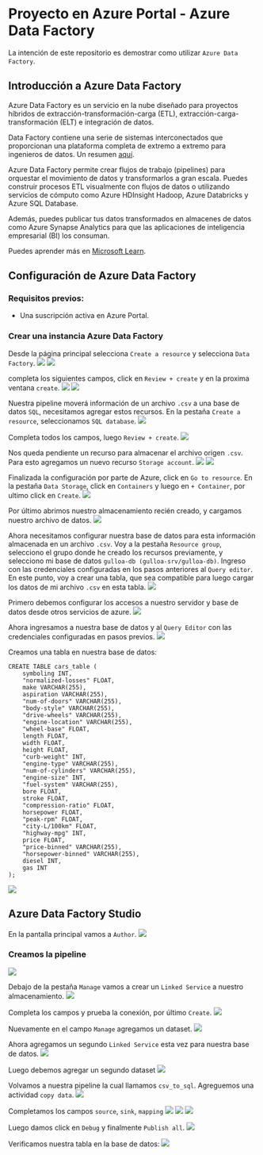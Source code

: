 # Proyecto en Azure Portal - Azure Data Factory
La intención de este repositorio es demostrar como utilizar `Azure Data Factory`.

## Introducción a Azure Data Factory
Azure Data Factory es un servicio en la nube diseñado para proyectos híbridos de extracción-transformación-carga (ETL), extracción-carga-transformación (ELT) e integración de datos.

Data Factory contiene una serie de sistemas interconectados que proporcionan una plataforma completa de extremo a extremo para ingenieros de datos. Un resumen [aquí](https://learn.microsoft.com/en-us/azure/data-factory/media/introduction/data-factory-visual-guide.png).

Azure Data Factory permite crear flujos de trabajo (pipelines) para orquestar el movimiento de datos y transformarlos a gran escala. Puedes construir procesos ETL visualmente con flujos de datos o utilizando servicios de cómputo como Azure HDInsight Hadoop, Azure Databricks y Azure SQL Database.

Además, puedes publicar tus datos transformados en almacenes de datos como Azure Synapse Analytics para que las aplicaciones de inteligencia empresarial (BI) los consuman.

Puedes aprender más en [Microsoft Learn](https://learn.microsoft.com/en-us/azure/data-factory/introduction).

## Configuración de Azure Data Factory
### Requisitos previos:
- Una suscripción activa en Azure Portal.
### Crear una instancia Azure Data Factory
Desde la página principal selecciona `Create a resource` y selecciona `Data Factory`.
![](img/1_create_resource.png)
![](img/2_datafactory.png)

completa los siguientes campos, click en `Review + create` y en la proxima ventana `create`.
![](img/3_create_adf.png)
![](img/3_deployment_complete.png)

Nuestra pipeline moverá información de un archivo `.csv` a una base de datos `SQL`, necesitamos agregar estos recursos.
En la pestaña `Create a resource`, seleccionamos `SQL database`.
![](img/4_database.png)

Completa todos los campos, luego `Review + create`.
![](img/5_sql_review.png)

Nos queda pendiente un recurso para almacenar el archivo origen `.csv`. Para esto agregamos un nuevo recurso `Storage account`.
![](img/6_storage.png)
![](img/7_fill_this.png)

Finalizada la configuración por parte de Azure, click en `Go to resource`. En la pestaña `Data Storage`, click en `Containers` y luego en `+ Container`, por ultimo click en `Create`.
![](img/8_container.png)

Por último abrimos nuestro almacenamiento recién creado, y cargamos nuestro archivo de datos.
![](img/9_input_storgae.png)

Ahora necesitamos configurar nuestra base de datos para esta información almacenada en un archivo `.csv`. Voy a la pestaña `Resource group`, selecciono el grupo donde he creado los recursos previamente, y selecciono mi base de datos `gulloa-db (gulloa-srv/gulloa-db)`. Ingreso con las credenciales configuradas en los pasos anteriores al `Query editor`. En este punto, voy a crear una tabla, que sea compatible para luego cargar los datos de mi archivo `.csv` en esta tabla.
![](img/10_resource_g.png)

Primero debemos configurar los accesos a nuestro servidor y base de datos desde otros servicios de azure.
![](img/11_networking.png)

Ahora ingresamos a nuestra base de datos y al `Query Editor` con las credenciales configuradas en pasos previos.
![](img/12_login.png)

Creamos una tabla en nuestra base de datos:
```
CREATE TABLE cars_table (
    symboling INT,
    "normalized-losses" FLOAT,
    make VARCHAR(255),
    aspiration VARCHAR(255),
    "num-of-doors" VARCHAR(255),
    "body-style" VARCHAR(255),
    "drive-wheels" VARCHAR(255),
    "engine-location" VARCHAR(255),
    "wheel-base" FLOAT,
    length FLOAT,
    width FLOAT,
    height FLOAT,
    "curb-weight" INT,
    "engine-type" VARCHAR(255),
    "num-of-cylinders" VARCHAR(255),
    "engine-size" INT,
    "fuel-system" VARCHAR(255),
    bore FLOAT,
    stroke FLOAT,
    "compression-ratio" FLOAT,
    horsepower FLOAT,
    "peak-rpm" FLOAT,
    "city-L/100km" FLOAT,
    "highway-mpg" INT,
    price FLOAT,
    "price-binned" VARCHAR(255),
    "horsepower-binned" VARCHAR(255),
    diesel INT,
    gas INT
);
```
![](img/13_create_table.png)

## Azure Data Factory Studio
En la pantalla principal vamos a `Author`.
![](img/14_adf_studio.png)

### Creamos la pipeline

![](img/15_pipeline_creation.png)

Debajo de la pestaña `Manage` vamos a crear un `Linked Service` a nuestro almacenamiento.
![](img/16_1st_linkedservice.png)

Completa los campos y prueba la conexión, por último `Create`.
![](img/17_campos.png)

Nuevamente en el campo `Manage` agregamos un dataset.
![](img/18_dataset.png)

Ahora agregamos un segundo `Linked Service` esta vez para nuestra base de datos.
![](img/19_2nd_linkedservice.png)

Luego debemos agregar un segundo dataset
![](img/20_dataset.png)

Volvamos a nuestra pipeline la cual llamamos `csv_to_sql`. Agreguemos una actividad `copy data`.
![](img/21_activity.png)

Completamos los campos `source`, `sink`, `mapping`
![](img/22_source.png)
![](img/23_sink.png)
![](img/23_schemas.png)

Luego damos click en `Debug` y finalmente `Publish all`.
![](img/24_debug.png)

Verificamos nuestra tabla en la base de datos:
![](img/25_run_query.png)

